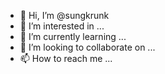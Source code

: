 - 👋 Hi, I’m @sungkrunk
- 👀 I’m interested in ...
- 🌱 I’m currently learning ...
- 💞️ I’m looking to collaborate on ...
- 📫 How to reach me ...

<!---
sungkrunk/sungkrunk is a ✨ special ✨ repository because its `README.md` (this file) appears on your GitHub profile.
You can click the Preview link to take a look at your changes.
--->
